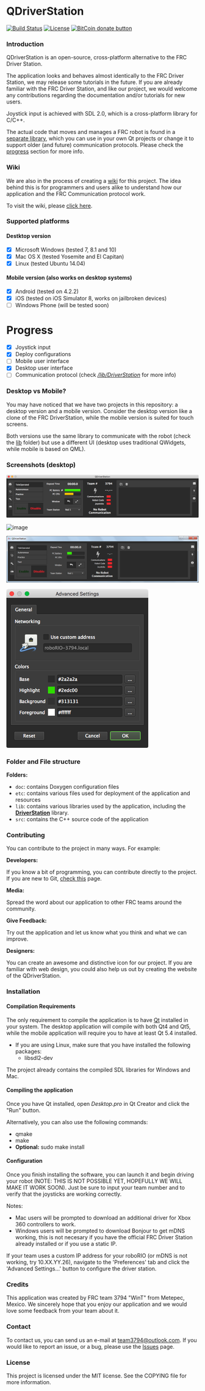 # QDriverStation

[![Build Status](https://travis-ci.org/WinT-3794/QDriverStation.svg?branch=master)](https://travis-ci.org/WinT-3794/QDriverStation)
[![License](https://img.shields.io/github/license/wint-3794/qdriverstation.svg)](https://github.com/WinT-3794/QDriverStation/blob/master/LICENSE)
[![BitCoin donate button](https://img.shields.io/badge/bitcoin-donate-yellow.svg)](https://blockchain.info/address/1K85yLxjuqUmhkjP839R7C23XFhSxrefMx "Donate once-off to this project using BitCoin")

### Introduction

QDriverStation is an open-source, cross-platform alternative to the FRC Driver Station.

The application looks and behaves almost identically to the FRC Driver Station, we may release some tutorials in the future. If you are already familiar with the FRC Driver Station, and like our project, we would welcome any contributions regarding the documentation and/or tutorials for new users.

Joystick input is achieved with SDL 2.0, which is a cross-platform library for C/C++.

The actual code that moves and manages a FRC robot is found in a [separate library](https://github.com/WinT-3794/QDriverStation/tree/master/lib/DriverStation), which you can use in your own Qt projects or change it to support older (and future) communication protocols. Please check the [progress](https://github.com/WinT-3794/QDriverStation#progress) section for more info.

### Wiki

We are also in the process of creating a [wiki](https://github.com/WinT-3794/QDriverStation/wiki) for this project. The idea behind this is for programmers and users alike to understand how our application and the FRC Communication protocol work.

To visit the wiki, please [click here](https://github.com/WinT-3794/QDriverStation/wiki).

### Supported platforms

#### Destktop version
- [x] Microsoft Windows (tested 7, 8.1 and 10)
- [x] Mac OS X (tested Yosemite and El Capitan)
- [x] Linux (tested Ubuntu 14.04)

#### Mobile version (also works on desktop systems)
- [x] Android (tested on 4.2.2)
- [x] iOS (tested on iOS Simulator 8, works on jailbroken devices)
- [ ] Windows Phone (will be tested soon)

# Progress

- [x] Joystick input
- [x] Deploy configurations
- [ ] Mobile user interface
- [x] Desktop user interface
- [ ] Communication protocol (check [*/lib/DriverStation*](https://github.com/WinT-3794/QDriverStation/tree/master/lib/DriverStation) for more info)

### Desktop vs Mobile?

You may have noticed that we have two projects in this repository: a desktop version and a mobile version.
Consider the desktop version like a clone of the FRC DriverStation, while the mobile version is suited for touch screens.

Both versions use the same library to communicate with the robot (check the [lib](https://github.com/WinT-3794/QDriverStation/tree/master/lib/) folder) but use a different UI (desktop uses traditional QWidgets, while mobile is based on QML).

### Screenshots (desktop)

![image](screenshots/Mac.png)

![image](screenshots/Linux.png)

![image](screenshots/Windows.png)

![image](screenshots/Settings.png)

### Folder and File structure

**Folders:**

- <code>doc</code>: contains Doxygen configuration files
- <code>etc</code>: contains various files used for deployment of the application and resources
- <code>lib</code>: contains various libraries used by the application, including the [**DriverStation**](https://github.com/WinT-3794/QDriverStation/tree/master/lib/DriverStation) library.
- <code>src</code>: contains the C++ source code of the application

### Contributing

You can contribute to the project in many ways. For example:

**Developers:**

If you know a bit of programming, you can contribute directly to the project. If you are new to Git, [check this](https://help.github.com/) page.

**Media:**

Spread the word about our application to other FRC teams around the community.

**Give Feedback:**

Try out the application and let us know what you think and what we can improve.

**Designers:**

You can create an awesome and distinctive icon for our project. If you are familiar with web design, you could also help us out by creating the website of the QDriverStation.

### Installation

#### Compilation Requirements

The only requirement to compile the application is to have [Qt](http://www.qt.io/download-open-source/) installed in your system. The desktop application will compile with both Qt4 and Qt5, while the mobile application will require you to have at least Qt 5.4 installed.

- If you are using Linux, make sure that you have installed the following packages:
    - libsdl2-dev
    
The project already contains the compiled SDL libraries for Windows and Mac.

#### Compiling the application

Once you have Qt installed, open *Desktop.pro* in Qt Creator and click the "Run" button.

Alternatively, you can also use the following commands:
- qmake
- make
- **Optional:** sudo make install

#### Configuration

Once you finish installing the software, you can launch it and begin driving your robot (NOTE: THIS IS NOT POSSIBLE YET, HOPEFULLY WE WILL MAKE IT WORK SOON). Just be sure to input your team number and to verify that the joysticks are working correctly. 

Notes:
- Mac users will be prompted to download an additional driver for Xbox 360 controllers to work.
- Windows users will be prompted to download Bonjour to get mDNS working, this is not necesary if you have the official FRC Driver Station already installed or if you use a static IP.

If your team uses a custom IP address for your roboRIO (or mDNS is not working, try 10.XX.YY.26), navigate to the 'Preferences' tab and click the 'Advanced Settings...' button to configure the driver station.

### Credits

This application was created by FRC team 3794 "WinT" from Metepec, Mexico. We sincerely hope that you enjoy our application and we would love some feedback from your team about it.

### Contact

To contact us, you can send us an e-mail at [team3794@outlook.com](mailto:team3794@outlook). If you would like to report an issue, or a bug, please use the [Issues](https://github.com/wint-3794/QDriverStation/issues) page.

### License

This project is licensed under the MIT license. See the COPYING file for more information.

